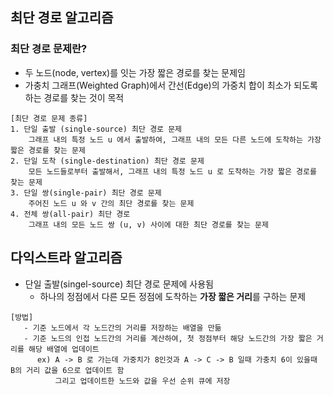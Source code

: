 ﻿## 최단 경로 알고리즘 

### 최단 경로 문제란?
- 두 노드(node, vertex)를 잇는 가장 짧은 경로를 찾는 문제임
- 가충치 그래프(Weighted Graph)에서 간선(Edge)의 가중치 합이 최소가 되도록 하는 경로를 찾는 것이 목적

```
[최단 경로 문제 종류]
1. 단일 출발 (single-source) 최단 경로 문제
    그래프 내의 특정 노드 u 에서 출발하여, 그래프 내의 모든 다른 노드에 도착하는 가장 짧은 경로를 찾는 문제
2. 단일 도착 (single-destination) 최단 경로 문제
    모든 노드들로부터 출발해서, 그래프 내의 특정 노드 u 로 도착하는 가장 짧은 경로를 찾는 문제
3. 단일 쌍(single-pair) 최단 경로 문제
    주어진 노드 u 와 v 간의 최단 경로를 찾는 문제
4. 전체 쌍(all-pair) 최단 경로 
    그래프 내의 모든 노드 쌍 (u, v) 사이에 대한 최단 경로를 찾는 문제
```


## 다익스트라 알고리즘 
- 단일 출발(singel-source) 최단 경로 문제에 사용됨 
  - 하나의 정점에서 다른 모든 정점에 도착하는 **가장 짧은 거리**를 구하는 문제

```
[방법]
   - 기준 노드에서 각 노드간의 거리를 저장하는 배열을 만듦
   - 기준 노드의 인접 노드간의 거리를 계산하여, 첫 정점부터 해당 노드간의 가장 짧은 거리를 해당 배열에 업데이트
      ex) A -> B 로 가는데 가중치가 8인것과 A -> C -> B 일때 가충치 6이 있을때 B의 거리 값을 6으로 업데이트 함 
          그리고 업데이트한 노드와 값을 우선 순위 큐에 저장  


```